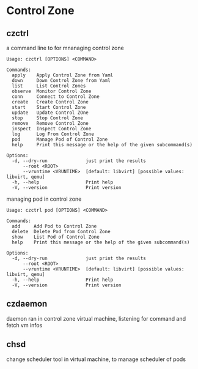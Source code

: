 # Control Zone 

## czctrl

a command line to for mnanaging control zone

```
Usage: czctrl [OPTIONS] <COMMAND>

Commands:
  apply    Apply Control Zone from Yaml
  down     Down Control Zone from Yaml
  list     List Control Zones
  observe  Monitor Control Zone
  conn     Connect to Control Zone
  create   Create Control Zone
  start    Start Control Zone
  update   Update Control ZOne
  stop     Stop Control Zone
  remove   Remove Control Zone
  inspect  Inspect Control Zone
  log      Log From Control Zone
  pod      Manage Pod of Control Zone
  help     Print this message or the help of the given subcommand(s)

Options:
  -d, --dry-run              just print the results
      --root <ROOT>          
      --vruntime <VRUNTIME>  [default: libvirt] [possible values: libvirt, qemu]
  -h, --help                 Print help
  -V, --version              Print version
```
managing pod in control zone

```
Usage: czctrl pod [OPTIONS] <COMMAND>

Commands:
  add     Add Pod to Control Zone
  delete  Delete Pod from Control Zone
  show    List Pod of Control Zone
  help    Print this message or the help of the given subcommand(s)

Options:
  -d, --dry-run              just print the results
      --root <ROOT>          
      --vruntime <VRUNTIME>  [default: libvirt] [possible values: libvirt, qemu]
  -h, --help                 Print help
  -V, --version              Print version
```

## czdaemon

daemon ran in control zone virtual machine, listening for command and fetch vm infos

## chsd

change scheduler tool in virtual machine, to manage scheduler of pods
